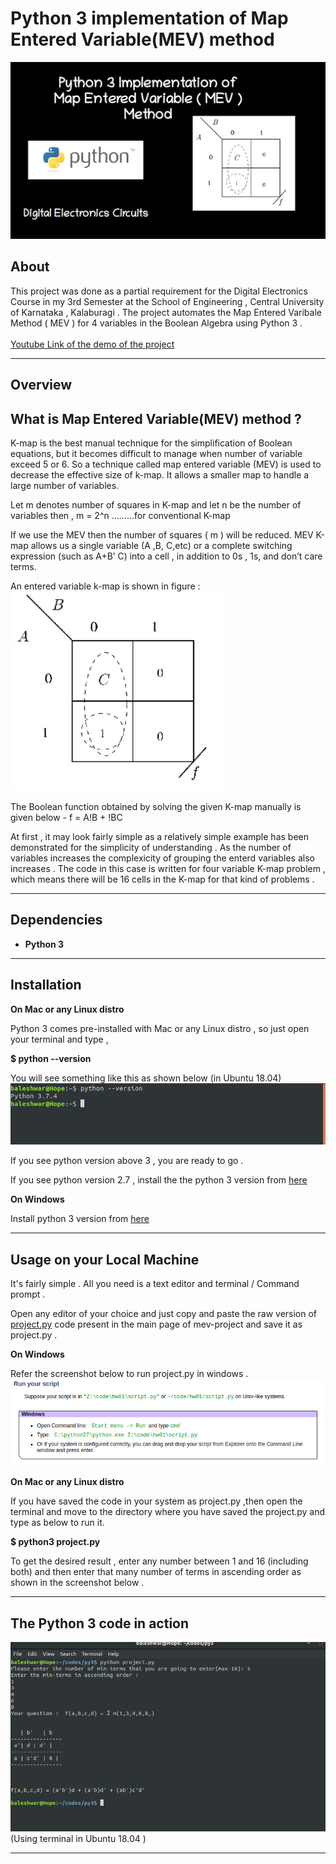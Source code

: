 # Python 3 implementation of Map Entered Variable(MEV) method
![Screenshot](mev_thumbnail.jpg)
## About
This project was done as a partial requirement for the Digital Electronics Course in my 3rd Semester at the School of Engineering , Central University of Karnataka , Kalaburagi . The project automates the Map Entered Varibale Method ( MEV ) for 4 variables in the Boolean Algebra using Python 3 . </br></br>
[Youtube Link of the demo of the project](https://youtu.be/5p4NTb7_wSk)

---
## Overview

## What is Map Entered Variable(MEV) method ?
K-map is the best manual technique for the simplification of Boolean
equations, but it becomes difficult to manage when number of variable
exceed 5 or 6. So a technique called map entered variable (MEV) is used
to decrease the effective size of k-map. It allows a smaller map to handle a
large number of variables.

Let m denotes number of squares in K-map and let n be the number of
variables then ,
m = 2^n .........for conventional K-map

If we use the MEV then the number of squares ( m ) will be reduced. MEV
K-map allows us a single variable (A ,B, C,etc) or a complete switching
expression (such as A+B’ C) into a cell , in addition to 0s , 1s, and don’t
care terms.

An entered variable k-map is shown in figure :
![Screenshot](mev.png)

The Boolean function obtained by solving the given K-map manually is given below -
f = A!B + !BC

At first , it may look fairly simple as a relatively simple example has been demonstrated for the simplicity of understanding .
As the number of variables increases the complexicity of grouping the enterd variables also increases .
The code in this case is written for four variable K-map problem , which means there will be 16 cells in the K-map for that kind of problems .
 
---

## Dependencies
- __Python 3__

---

## Installation
__On Mac or any Linux distro__

Python 3 comes pre-installed with Mac or any Linux distro , so just open your terminal and type ,

__$ python --version__

You will see something like this as shown below (in Ubuntu 18.04)
![Screenshot](python_version.png)


If you see python version above 3 , you are ready to go .

If you see python version 2.7 , install the the python 3 version from [here](https://www.python.org/downloads/)

__On Windows__

Install python 3 version from  [here](https://www.python.org/downloads/)

---

## Usage on your Local Machine

It's fairly simple .
All you need is a text editor and terminal / Command prompt .

Open any editor of your choice and just copy and paste the raw version of [project.py](https://github.com/baleshwar2508/Map-Entered-Variable/blob/master/project.py) code present in the main page of mev-project and save it as project.py .

__On Windows__
 
 Refer the screenshot below to run project.py in windows .
 ![Screenshot](python_windows.png)
 


__On Mac or any Linux distro__

If you have  saved the code in your system as project.py ,then open the terminal and move to the directory where you have saved the project.py and type as below to run it.

__$ python3 project.py__

To get the desired result , enter any number between 1 and 16 (including both) and then enter that many number of terms in ascending order as shown in the screenshot below .

---

## The Python 3 code in action 
![Screenshot](py_code@work.png) </br>
(Using terminal in Ubuntu 18.04 )

---


